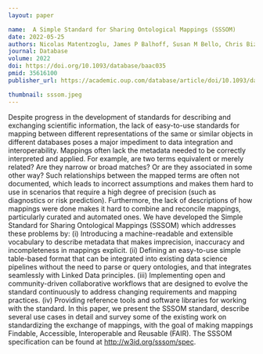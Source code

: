 ```yaml
---
layout: paper

name:  A Simple Standard for Sharing Ontological Mappings (SSSOM)
date: 2022-05-25
authors: Nicolas Matentzoglu, James P Balhoff, Susan M Bello, Chris Bizon, Matthew Brush, Tiffany J Callahan, Christopher G Chute, William D Duncan, Chris T Evelo, Davera Gabriel, John Graybeal, Alasdair Gray, Benjamin M Gyori, Melissa Haendel, Henriette Harmse, Nomi L Harris, Ian Harrow, Harshad B Hegde, Amelia L Hoyt, Charles T Hoyt, Dazhi Jiao, Ernesto Jiménez-Ruiz, Simon Jupp, Hyeongsik Kim, Sebastian Koehler, Thomas Liener, Qinqin Long, James Malone, James A McLaughlin, Julie A McMurry, Sierra Moxon, Monica C Munoz-Torres, David Osumi-Sutherland, James A Overton, Bjoern Peters, Tim Putman, Núria Queralt-Rosinach, Kent Shefchek, Harold Solbrig, Anne Thessen, Tania Tudorache, Nicole Vasilevsky, Alex H Wagner, Christopher J Mungall
journal: Database
volume: 2022
doi: https://doi.org/10.1093/database/baac035
pmid: 35616100
publisher_url: https://academic.oup.com/database/article/doi/10.1093/database/baac035/6591806

thumbnail: sssom.jpeg
---
```

Despite progress in the development of standards for describing and exchanging scientific information, the lack of easy-to-use standards for mapping between different representations of the same or similar objects in different databases poses a major impediment to data integration and interoperability. Mappings often lack the metadata needed to be correctly interpreted and applied. For example, are two terms equivalent or merely related? Are they narrow or broad matches? Or are they associated in some other way? Such relationships between the mapped terms are often not documented, which leads to incorrect assumptions and makes them hard to use in scenarios that require a high degree of precision (such as diagnostics or risk prediction). Furthermore, the lack of descriptions of how mappings were done makes it hard to combine and reconcile mappings, particularly curated and automated ones. We have developed the Simple Standard for Sharing Ontological Mappings (SSSOM) which addresses these problems by: (i) Introducing a machine-readable and extensible vocabulary to describe metadata that makes imprecision, inaccuracy and incompleteness in mappings explicit. (ii) Defining an easy-to-use simple table-based format that can be integrated into existing data science pipelines without the need to parse or query ontologies, and that integrates seamlessly with Linked Data principles. (iii) Implementing open and community-driven collaborative workflows that are designed to evolve the standard continuously to address changing requirements and mapping practices. (iv) Providing reference tools and software libraries for working with the standard. In this paper, we present the SSSOM standard, describe several use cases in detail and survey some of the existing work on standardizing the exchange of mappings, with the goal of making mappings Findable, Accessible, Interoperable and Reusable (FAIR). The SSSOM specification can be found at http://w3id.org/sssom/spec.
